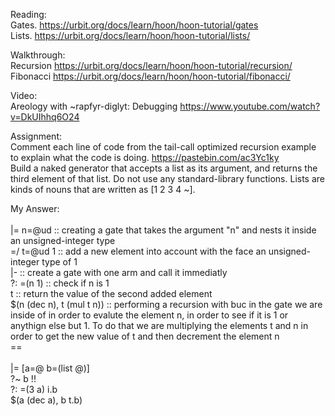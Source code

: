 Reading: <br>
Gates. https://urbit.org/docs/learn/hoon/hoon-tutorial/gates <br>
Lists. https://urbit.org/docs/learn/hoon/hoon-tutorial/lists/ <br>

Walkthrough:<br>
Recursion https://urbit.org/docs/learn/hoon/hoon-tutorial/recursion/<br>
Fibonacci https://urbit.org/docs/learn/hoon/hoon-tutorial/fibonacci/<br>

Video:<br>
Areology with ~rapfyr-diglyt: Debugging https://www.youtube.com/watch?v=DkUIhhq6O24<br>

Assignment:<br>
Comment each line of code from the tail-call optimized recursion example to explain what the code is doing. https://pastebin.com/ac3Yc1ky <br>
Build a naked generator that accepts a list as its argument, and returns the third element of that list. Do not use any standard-library functions. Lists are kinds of nouns that are written as [1 2 3 4 ~].<br>


My Answer: <br>
<br>
|=  n=@ud :: creating a gate that takes the argument "n" and nests it inside an unsigned-integer type <br>
=/  t=@ud  1 :: add a new element into account with the face an unsigned-integer type of 1 <br>
|- :: create a gate with one arm and call it immediatly <br>
?:  =(n 1) :: check if n is 1 <br>
t :: return the value of the second added element <br>
$(n (dec n), t (mul t n)) :: performing a recursion with buc in the gate we are inside of in order to evalute the element n, in order to see if it is 1 or anythign else but 1. To do that we are multiplying the elements t and n in order to get the new value of t and then decrement the element n <br>
== <br>
<br>
|=  [a=@ b=(list @)]<br>
?~  b  !!<br>
?:  =(3 a)  i.b<br>
$(a (dec a), b t.b)
